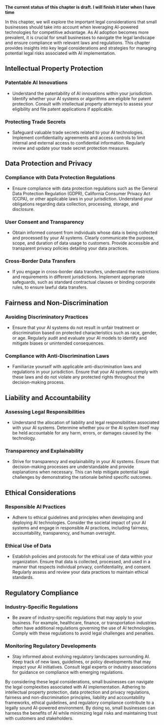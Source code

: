 **The current status of this chapter is draft. I will finish it later when I have time**

In this chapter, we will explore the important legal considerations that small businesses should take into account when leveraging AI-powered technologies for competitive advantage. As AI adoption becomes more prevalent, it is crucial for small businesses to navigate the legal landscape and ensure compliance with relevant laws and regulations. This chapter provides insights into key legal considerations and strategies for managing potential legal risks associated with AI implementation.

Intellectual Property Protection
--------------------------------

### Patentable AI Innovations

* Understand the patentability of AI innovations within your jurisdiction. Identify whether your AI systems or algorithms are eligible for patent protection. Consult with intellectual property attorneys to assess your eligibility and file patent applications if applicable.

### Protecting Trade Secrets

* Safeguard valuable trade secrets related to your AI technologies. Implement confidentiality agreements and access controls to limit internal and external access to confidential information. Regularly review and update your trade secret protection measures.

Data Protection and Privacy
---------------------------

### Compliance with Data Protection Regulations

* Ensure compliance with data protection regulations such as the General Data Protection Regulation (GDPR), California Consumer Privacy Act (CCPA), or other applicable laws in your jurisdiction. Understand your obligations regarding data collection, processing, storage, and disclosure.

### User Consent and Transparency

* Obtain informed consent from individuals whose data is being collected and processed by your AI systems. Clearly communicate the purpose, scope, and duration of data usage to customers. Provide accessible and transparent privacy policies detailing your data practices.

### Cross-Border Data Transfers

* If you engage in cross-border data transfers, understand the restrictions and requirements in different jurisdictions. Implement appropriate safeguards, such as standard contractual clauses or binding corporate rules, to ensure lawful data transfers.

Fairness and Non-Discrimination
-------------------------------

### Avoiding Discriminatory Practices

* Ensure that your AI systems do not result in unfair treatment or discrimination based on protected characteristics such as race, gender, or age. Regularly audit and evaluate your AI models to identify and mitigate biases or unintended consequences.

### Compliance with Anti-Discrimination Laws

* Familiarize yourself with applicable anti-discrimination laws and regulations in your jurisdiction. Ensure that your AI systems comply with these laws and do not violate any protected rights throughout the decision-making process.

Liability and Accountability
----------------------------

### Assessing Legal Responsibilities

* Understand the allocation of liability and legal responsibilities associated with your AI systems. Determine whether you or the AI system itself may be held accountable for any harm, errors, or damages caused by the technology.

### Transparency and Explainability

* Strive for transparency and explainability in your AI systems. Ensure that decision-making processes are understandable and provide explanations when necessary. This can help mitigate potential legal challenges by demonstrating the rationale behind specific outcomes.

Ethical Considerations
----------------------

### Responsible AI Practices

* Adhere to ethical guidelines and principles when developing and deploying AI technologies. Consider the societal impact of your AI systems and engage in responsible AI practices, including fairness, accountability, transparency, and human oversight.

### Ethical Use of Data

* Establish policies and protocols for the ethical use of data within your organization. Ensure that data is collected, processed, and used in a manner that respects individual privacy, confidentiality, and consent. Regularly assess and review your data practices to maintain ethical standards.

Regulatory Compliance
---------------------

### Industry-Specific Regulations

* Be aware of industry-specific regulations that may apply to your business. For example, healthcare, finance, or transportation industries often have additional regulations governing the use of AI technologies. Comply with these regulations to avoid legal challenges and penalties.

### Monitoring Regulatory Developments

* Stay informed about evolving regulatory landscapes surrounding AI. Keep track of new laws, guidelines, or policy developments that may impact your AI initiatives. Consult legal experts or industry associations for guidance on compliance with emerging regulations.

By considering these legal considerations, small businesses can navigate the legal complexities associated with AI implementation. Adhering to intellectual property protection, data protection and privacy regulations, fairness and non-discrimination principles, liability and accountability frameworks, ethical guidelines, and regulatory compliance contribute to a legally sound AI-powered environment. By doing so, small businesses can harness the benefits of AI while minimizing legal risks and maintaining trust with customers and stakeholders.
